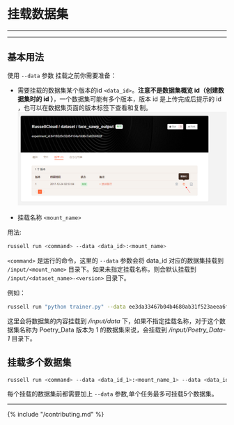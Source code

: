 # 挂载数据集

---

<!-- toc -->

---

## 基本用法
 使用 `--data` 参数
 挂载之前你需要准备：
 * 需要挂载的数据集某个版本的id `<data_id>`。**注意不是数据集概览 id（创建数据集时的 id ）**，一个数据集可能有多个版本，版本 id 是上传完成后提示的 id ，也可以在数据集页面的版本标签下查看和复制。
 ![网页查看和复制数据集版本id](/asserts/img/dataset_mount_id1.png)

 * 挂载名称 `<mount_name>`


 用法:

 ```bash
 russell run <command> --data <data_id>:<mount_name>
 ```

 `<command>` 是运行的命令，这里的 `--data` 参数会将 data_id 对应的数据集挂载到 `/input/<mount_name>` 目录下。如果未指定挂载名称，则会默认挂载到 `/input/<dataset_name>-<version>` 目录下。

 例如：

 ```bash
 russell run "python trainer.py" --data ee3da33467b04b4680ab31f523aeea6f:data
 ```

 这里会将数据集的内容挂载到 */input/data* 下，如果不指定挂载名称，对于这个数据集名称为 Poetry_Data 版本为 1 的数据集来说，会挂载到 */input/Poetry_Data-1* 目录下。

## 挂载多个数据集

 ```bash
 russell run <command> --data <data_id_1>:<mount_name_1> --data <data_id_2>:<mount_name_2> ......
 ```
 每个挂载的数据集前都需要加上 `--data` 参数,单个任务最多可挂载5个数据集。

---

{% include "/contributing.md" %}